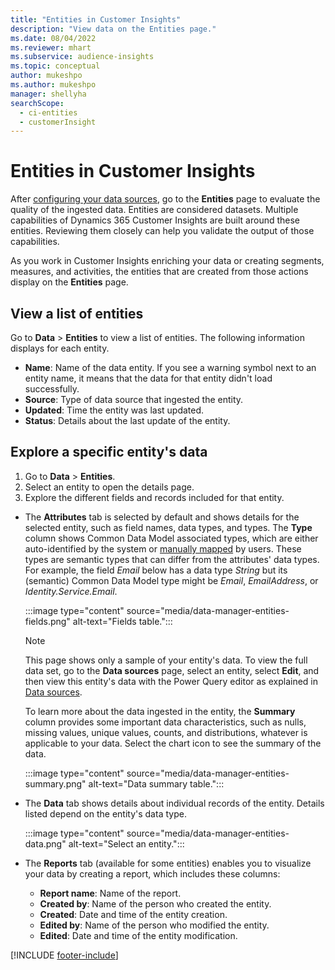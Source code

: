 ```yaml
---
title: "Entities in Customer Insights"
description: "View data on the Entities page."
ms.date: 08/04/2022
ms.reviewer: mhart
ms.subservice: audience-insights
ms.topic: conceptual
author: mukeshpo
ms.author: mukeshpo
manager: shellyha
searchScope: 
  - ci-entities
  - customerInsight
---
```


# Entities in Customer Insights

After [configuring your data sources](data-sources.md), go to the **Entities** page to evaluate the quality of the ingested data. Entities are considered datasets. Multiple capabilities of Dynamics 365 Customer Insights are built around these entities. Reviewing them closely can help you validate the output of those capabilities.

As you work in Customer Insights enriching your data or creating segments, measures, and activities, the entities that are created from those actions display on the **Entities** page.

## View a list of entities

Go to **Data** > **Entities** to view a list of entities. The following information displays for each entity.

- **Name**: Name of the data entity. If you see a warning symbol next to an entity name, it means that the data for that entity didn't load successfully.
- **Source**: Type of data source that ingested the entity.
- **Updated**: Time the entity was last updated.
- **Status**: Details about the last update of the entity.

## Explore a specific entity's data

1. Go to **Data** > **Entities**.
1. Select an entity to open the details page.  
1. Explore the different fields and records included for that entity.

- The **Attributes** tab is selected by default and shows details for the selected entity, such as field names, data types, and types. The **Type** column shows Common Data Model associated types, which are either auto-identified by the system or [manually mapped](map-entities.md) by users. These types are semantic types that can differ from the attributes' data types. For example, the field *Email* below has a data type *String* but its (semantic) Common Data Model type might be *Email*, *EmailAddress*, or *Identity.Service.Email*.

   :::image type="content" source="media/data-manager-entities-fields.png" alt-text="Fields table.":::

   > [!NOTE]
   > This page shows only a sample of your entity's data. To view the full data set, go to the **Data sources** page, select an entity, select **Edit**, and then view this entity's data with the Power Query editor as explained in [Data sources](data-sources.md).

   To learn more about the data ingested in the entity, the **Summary** column provides some important data characteristics, such as nulls, missing values, unique values, counts, and distributions, whatever is applicable to your data. Select the chart icon to see the summary of the data.

   :::image type="content" source="media/data-manager-entities-summary.png" alt-text="Data summary table.":::

- The **Data** tab shows details about individual records of the entity. Details listed depend on the entity's data type.

   :::image type="content" source="media/data-manager-entities-data.png" alt-text="Select an entity.":::

- The **Reports** tab (available for some entities) enables you to visualize your data by creating a report, which includes these columns:

  - **Report name**: Name of the report.
  - **Created by**: Name of the person who created the entity.
  - **Created**: Date and time of the entity creation.
  - **Edited by**: Name of the person who modified the entity.
  - **Edited**: Date and time of the entity modification.

[!INCLUDE [footer-include](includes/footer-banner.md)]
